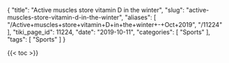 {
    "title": "Active muscles store vitamin D in the winter",
    "slug": "active-muscles-store-vitamin-d-in-the-winter",
    "aliases": [
        "/Active+muscles+store+vitamin+D+in+the+winter+-+Oct+2019",
        "/11224"
    ],
    "tiki_page_id": 11224,
    "date": "2019-10-11",
    "categories": [
        "Sports"
    ],
    "tags": [
        "Sports"
    ]
}


{{< toc >}}